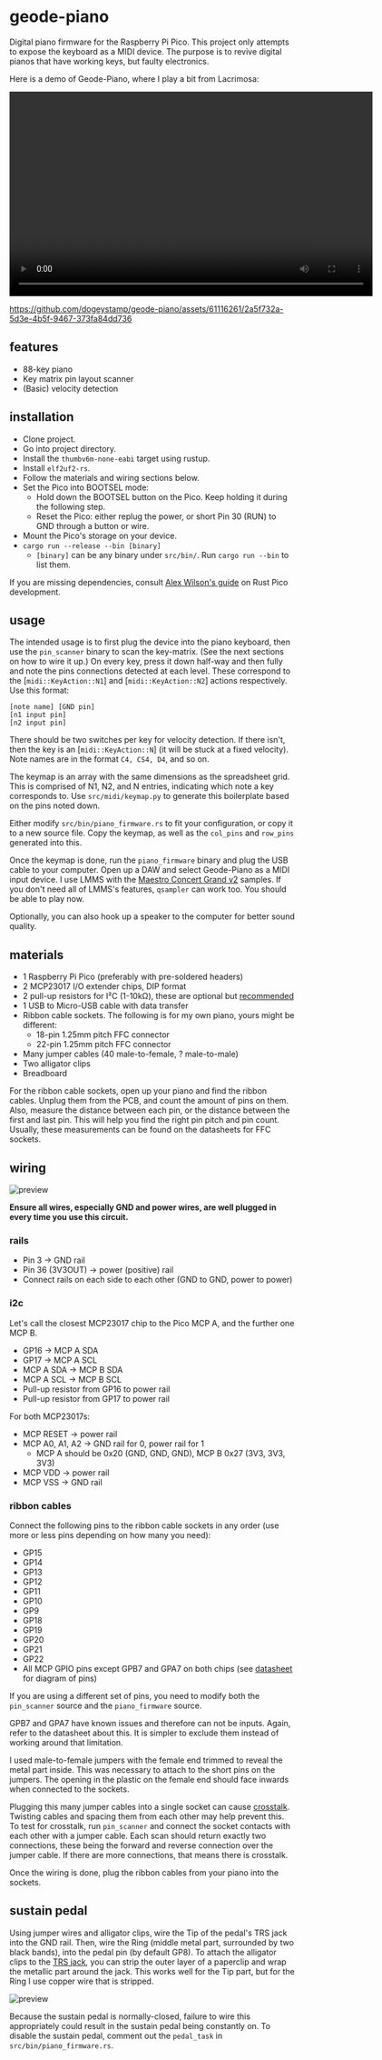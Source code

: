 # geode-piano

Digital piano firmware for the Raspberry Pi Pico.
This project only attempts to expose the keyboard as a MIDI device.
The purpose is to revive digital pianos that have working keys, but faulty electronics.

Here is a demo of Geode-Piano, where I play a bit from Lacrimosa:

<video controls width="640" height="360" type="video/mp4">
    <source src="https://raw.githubusercontent.com/dogeystamp/geode-piano/main/.assets/demo.mp4">
    Your browser does not support the video element.
</video>

https://github.com/dogeystamp/geode-piano/assets/61116261/2a5f732a-5d3e-4b5f-9467-373fa84dd736

## features

- 88-key piano
- Key matrix pin layout scanner
- (Basic) velocity detection

## installation

- Clone project.
- Go into project directory.
- Install the `thumbv6m-none-eabi` target using rustup.
- Install `elf2uf2-rs`.
- Follow the materials and wiring sections below.
- Set the Pico into BOOTSEL mode:
    - Hold down the BOOTSEL button on the Pico. Keep holding it during the following step.
    - Reset the Pico: either replug the power, or short Pin 30 (RUN) to GND through a button or wire.
- Mount the Pico's storage on your device.
- `cargo run --release --bin [binary]`
    - `[binary]` can be any binary under `src/bin/`. Run `cargo run --bin` to list them.

If you are missing dependencies, consult [Alex Wilson's guide](https://www.alexdwilson.dev/learning-in-public/how-to-program-a-raspberry-pi-pico) on Rust Pico development.

## usage

The intended usage is to first plug the device into the piano keyboard, then use the `pin_scanner` binary to
scan the key-matrix. (See the next sections on how to wire it up.)
On every key, press it down half-way and then fully and note the pins connections detected at each level.
These correspond to the [`midi::KeyAction::N1`] and [`midi::KeyAction::N2`] actions respectively.
Use this format:
```
[note name] [GND pin]
[n1 input pin] 
[n2 input pin]
```
There should be two switches per key for velocity detection.
If there isn't, then the key is an [`midi::KeyAction::N`] (it will be stuck at a fixed velocity).
Note names are in the format `C4, CS4, D4`, and so on.

The keymap is an array with the same dimensions as the spreadsheet grid.
This is comprised of N1, N2, and N entries, indicating which note a key corresponds to.
Use `src/midi/keymap.py` to generate this boilerplate based on the pins noted down.

Either modify `src/bin/piano_firmware.rs` to fit your configuration, or copy it to a new source file.
Copy the keymap, as well as the `col_pins` and `row_pins` generated into this.

Once the keymap is done, run the `piano_firmware` binary and plug the USB cable to your computer.
Open up a DAW and select Geode-Piano as a MIDI input device.
I use LMMS with the [Maestro Concert Grand v2](https://www.linuxsampler.org/instruments.html) samples.
If you don't need all of LMMS's features, `qsampler` can work too.
You should be able to play now.

Optionally, you can also hook up a speaker to the computer for better sound quality.

## materials

- 1 Raspberry Pi Pico (preferably with pre-soldered headers)
- 2 MCP23017 I/O extender chips, DIP format
- 2 pull-up resistors for I²C (1-10kΩ), these are optional but [recommended](https://www.joshmcguigan.com/blog/internal-pull-up-resistor-i2c/)
- 1 USB to Micro-USB cable with data transfer
- Ribbon cable sockets. The following is for my own piano, yours might be different:
    - 18-pin 1.25mm pitch FFC connector
    - 22-pin 1.25mm pitch FFC connector
- Many jumper cables (40 male-to-female, ? male-to-male)
- Two alligator clips
- Breadboard

For the ribbon cable sockets, open up your piano and find the ribbon cables.
Unplug them from the PCB, and count the amount of pins on them.
Also, measure the distance between each pin,
or the distance between the first and last pin.
This will help you find the right pin pitch and pin count.
Usually, these measurements can be found on the datasheets for FFC sockets.

## wiring

![preview](https://raw.githubusercontent.com/dogeystamp/geode-piano/main/.assets/circuit.jpg)

**Ensure all wires, especially GND and power wires, are well plugged in every time you use this circuit.** 

### rails

- Pin 3 -> GND rail
- Pin 36 (3V3OUT) -> power (positive) rail
- Connect rails on each side to each other (GND to GND, power to power)

### i2c

Let's call the closest MCP23017 chip to the Pico MCP A, and the further one MCP B.

- GP16 -> MCP A SDA
- GP17 -> MCP A SCL
- MCP A SDA -> MCP B SDA
- MCP A SCL -> MCP B SCL
- Pull-up resistor from GP16 to power rail
- Pull-up resistor from GP17 to power rail

For both MCP23017s:

- MCP RESET -> power rail
- MCP A0, A1, A2 -> GND rail for 0, power rail for 1
    - MCP A should be 0x20 (GND, GND, GND), MCP B 0x27 (3V3, 3V3, 3V3)
- MCP VDD -> power rail
- MCP VSS -> GND rail

### ribbon cables

Connect the following pins to the ribbon cable sockets in any order (use more or less pins depending on how many you need):

- GP15
- GP14
- GP13
- GP12
- GP11
- GP10
- GP9
- GP18
- GP19
- GP20
- GP21
- GP22
- All MCP GPIO pins except GPB7 and GPA7 on both chips (see [datasheet](https://ww1.microchip.com/downloads/aemDocuments/documents/APID/ProductDocuments/DataSheets/MCP23017-Data-Sheet-DS20001952.pdf) for diagram of pins)

If you are using a different set of pins, you need to modify both the `pin_scanner` source and the `piano_firmware` source.

GPB7 and GPA7 have known issues and therefore can not be inputs.
Again, refer to the datasheet about this.
It is simpler to exclude them instead of working around that limitation.

I used male-to-female jumpers with the female end trimmed to reveal the metal part inside.
This was necessary to attach to the short pins on the jumpers.
The opening in the plastic on the female end should face inwards when connected to the sockets.

Plugging this many jumper cables into a single socket can cause [crosstalk](https://en.m.wikipedia.org/wiki/Crosstalk).
Twisting cables and spacing them from each other may help prevent this.
To test for crosstalk, run `pin_scanner` and connect the socket contacts with each other with a jumper cable.
Each scan should return exactly two connections, these being the forward and reverse connection over the jumper cable.
If there are more connections, that means there is crosstalk.

Once the wiring is done, plug the ribbon cables from your piano into the sockets.

## sustain pedal

Using jumper wires and alligator clips, wire the Tip of the pedal's TRS jack into the GND rail.
Then, wire the Ring (middle metal part, surrounded by two black bands), into the pedal pin (by default GP8).
To attach the alligator clips to the [TRS jack](https://en.m.wikipedia.org/wiki/Phone_connector_(audio)#Design), you can strip the outer layer of a paperclip and wrap the metallic part around the jack.
This works well for the Tip part, but for the Ring I use copper wire that is stripped.

![preview](https://raw.githubusercontent.com/dogeystamp/geode-piano/main/.assets/jack.jpg)

Because the sustain pedal is normally-closed, failure to wire this appropriately could result in the sustain pedal being constantly on.
To disable the sustain pedal, comment out the `pedal_task` in `src/bin/piano_firmware.rs`.
